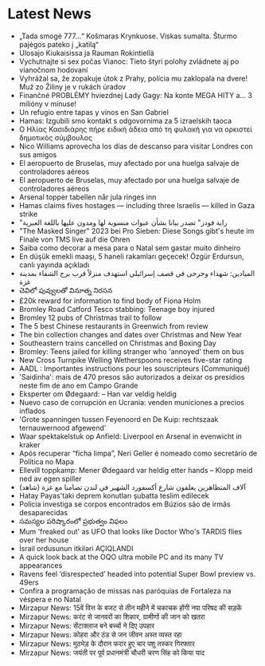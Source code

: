 # Latest News
-  „Tada smogė 777...“ Košmaras Krynkuose. Viskas sumalta. Šturmo pajėgos pateko į „katilą“
-  Ulosajo Kiukaisissa ja Rauman Rokintiellä
-  Vychutnajte si sex počas Vianoc: Tieto štyri polohy zvládnete aj po vianočnom hodovaní
-  Vyhrážal sa, že zopakuje útok z Prahy, polícia mu zaklopala na dvere! Muž zo Žiliny je v rukách úradov
-  Finančné PROBLÉMY hviezdnej Lady Gagy: Na konte MEGA HITY a... 3 milióny v mínuse!
-  Un refugio entre tapas y vinos en San Gabriel
-  Hamas: Izgubili smo kontakt s odgovornima za 5 izraelskih taoca
-  Ο Ηλίας Κασιδιάρης πήρε ειδική άδεια από τη φυλακή για να ορκιστεί δημοτικός σύμβουλος
-  Nico Williams aprovecha los días de descanso para visitar Londres con sus amigos
-  El aeropuerto de Bruselas, muy afectado por una huelga salvaje de controladores aéreos
-  El aeropuerto de Bruselas, muy afectado por una huelga salvaje de controladores aéreos
-  Arsenal topper tabellen når jula ringes inn
-  Hamas claims fives hostages — including three Israelis — killed in Gaza strike
-  "راية فودز" تصدر بيانا بشأن عبوات منسوبة لها ومدون عليها باللغة العبرية
-  "The Masked Singer" 2023 bei Pro Sieben: Diese Songs gibt's heute im Finale von TMS live auf die Ohren
-  Saiba como decorar a mesa para o Natal sem gastar muito dinheiro
-  En düşük emekli maaşı, 5 haneli rakamları geçecek! Özgür Erdursun, canlı yayında açıkladı
-  الميادين: شهداء وجرحى في قصف إسرائيلي استهدف منزلاً قرب برج الشفاء بمدينة غزة
-  చెవిలో పువ్వులతో వినూత్న నిరసన
-  £20k reward for information to find body of Fiona Holm
-  Bromley Road Catford Tesco stabbing: Teenage boy injured
-  Bromley 12 pubs of Christmas trail to follow
-  The 5 best Chinese restaurants in Greenwich from review
-  The bin collection changes and dates over Christmas and New Year
-  Southeastern trains cancelled on Christmas and Boxing Day
-  Bromley: Teens jailed for killing stranger who 'annoyed' them on bus
-  New Cross Turnpike Welling Wetherspoons receives five-star rating
-  AADL : Importantes instructions pour les souscripteurs (Communiqué)
-  'Saidinha': mais de 470 presos são autorizados a deixar os presídios neste fim de ano em Campo Grande
-  Eksperter om Ødegaard: – Han var veldig heldig
-  Nuevo caso de corrupción en Ucrania: venden municiones a precios inflados
-  'Grote spanningen tussen Feyenoord en De Kuip: rechtszaak ternauwernood afgewend'
-  Waar spektakelstuk op Anfield: Liverpool en Arsenal in evenwicht in kraker
-  Após recuperar “ficha limpa”, Neri Geller é nomeado como secretário de Política no Mapa
-  Ellevill toppkamp: Mener Ødegaard var heldig etter hands – Klopp meid ned av egen spiller
-  آلاف المتظاهرين يغلقون شارع أكسفورد الشهير في لندن تضامنا مع غزة (شاهد)
-  Hatay Payas'taki deprem konutları şubatta teslim edilecek
-  Polícia investiga se corpos encontrados em Búzios são de irmãs desaparecidas
-  సమస్యల పరిష్కారంలో ప్రభుత్వం విఫలం
-  Mum 'freaked out' as UFO that looks like Doctor Who's TARDIS flies over her house
-  İsrail ordusunun itkiləri AÇIQLANDI
-  A quick look back at the OQO ultra mobile PC and its many TV appearances
-  Ravens feel ‘disrespected’ headed into potential Super Bowl preview vs. 49ers
-  Confira a programação de missas nas paróquias de Fortaleza na véspera e no Natal
-  Mirzapur News: 15वें वित्त के बजट से तीन महीने में चकाचक होंगी नपा परिषद की सड़कें
-  Mirzapur News: करंट से जानवरों का शिकार, ग्रामीणों की जान को खतरा
-  Mirzapur News: सेंटाक्लाज बने बच्चों ने दिए उपहार
-  Mirzapur News: कोहरा और ठंड से जन जीवन अस्त व्यस्त रहा
-  Mirzapur News: मुठभेड़ के दौरान फरार हुए चार पशु तस्कर गिरफ्तार
-  Mirzapur News: जयंती पर पूर्व प्रधानमंत्री चौधरी चरण सिंह को किया याद
